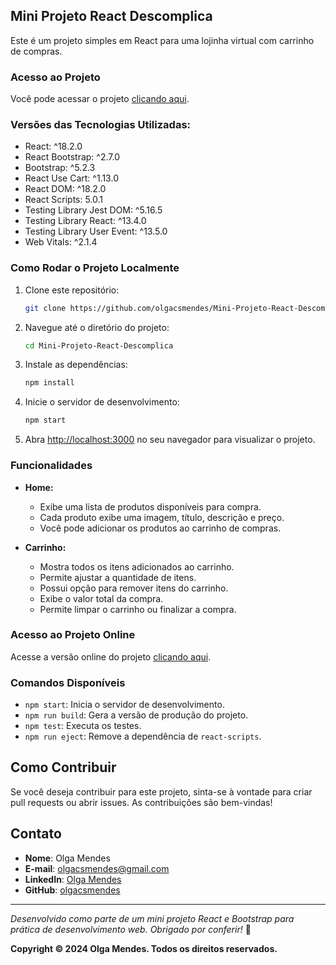 ## Mini Projeto React Descomplica

Este é um projeto simples em React para uma lojinha virtual com carrinho de compras.

### Acesso ao Projeto

Você pode acessar o projeto [clicando aqui](https://olgacsmendes.github.io/Mini-Projeto-React-Descomplica/).

### Versões das Tecnologias Utilizadas:

- React: ^18.2.0
- React Bootstrap: ^2.7.0
- Bootstrap: ^5.2.3
- React Use Cart: ^1.13.0
- React DOM: ^18.2.0
- React Scripts: 5.0.1
- Testing Library Jest DOM: ^5.16.5
- Testing Library React: ^13.4.0
- Testing Library User Event: ^13.5.0
- Web Vitals: ^2.1.4

### Como Rodar o Projeto Localmente

1. Clone este repositório:
   ```bash
   git clone https://github.com/olgacsmendes/Mini-Projeto-React-Descomplica.git
   ```

2. Navegue até o diretório do projeto:
   ```bash
   cd Mini-Projeto-React-Descomplica
   ```

3. Instale as dependências:
   ```bash
   npm install
   ```

4. Inicie o servidor de desenvolvimento:
   ```bash
   npm start
   ```

5. Abra [http://localhost:3000](http://localhost:3000) no seu navegador para visualizar o projeto.

### Funcionalidades

- **Home:**
  - Exibe uma lista de produtos disponíveis para compra.
  - Cada produto exibe uma imagem, título, descrição e preço.
  - Você pode adicionar os produtos ao carrinho de compras.

- **Carrinho:**
  - Mostra todos os itens adicionados ao carrinho.
  - Permite ajustar a quantidade de itens.
  - Possui opção para remover itens do carrinho.
  - Exibe o valor total da compra.
  - Permite limpar o carrinho ou finalizar a compra.

### Acesso ao Projeto Online

Acesse a versão online do projeto [clicando aqui](https://olgacsmendes.github.io/Mini-Projeto-React-Descomplica).

### Comandos Disponíveis

- `npm start`: Inicia o servidor de desenvolvimento.
- `npm run build`: Gera a versão de produção do projeto.
- `npm test`: Executa os testes.
- `npm run eject`: Remove a dependência de `react-scripts`.

## Como Contribuir

Se você deseja contribuir para este projeto, sinta-se à vontade para criar pull requests ou abrir issues. As contribuições são bem-vindas!

## Contato

- **Nome**: Olga Mendes
- **E-mail**: [olgacsmendes@gmail.com](mailto:olgacsmendes@gmail.com)
- **LinkedIn**: [Olga Mendes](https://www.linkedin.com/in/olga-mendes/)
- **GitHub**: [olgacsmendes](https://github.com/olgacsmendes/)

---
*Desenvolvido como parte de um mini projeto React e Bootstrap para prática de desenvolvimento web. Obrigado por conferir!* 🚀

**Copyright © 2024 Olga Mendes. Todos os direitos reservados.**

